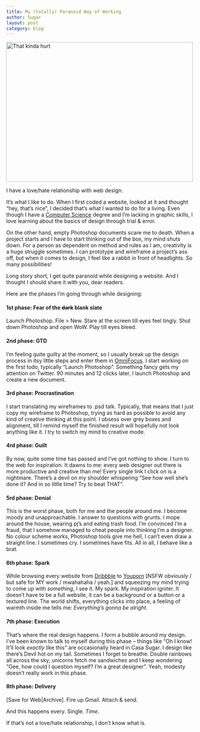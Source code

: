 ```yaml
---
title: My (totally) Paranoid Way of Working
author: Sugar
layout: post
category: blog
---
```

[<img src="http://farm5.static.flickr.com/4020/4465852728_70f61fce92.jpg" width="500" height="375" alt="That kinda hurt" />][1]

I have a love/hate relationship with web design.

It&#8217;s what I like to do. When I first coded a website, looked at it and thought &#8220;hey, that&#8217;s nice&#8221;, I decided that&#8217;s what I wanted to do for a living. Even though I have a [Computer Science][2] degree and I&#8217;m lacking in graphic skills, I love learning about the basics of design through trial &#038; error.

On the other hand, empty Photoshop documents scare me to death. When a project starts and I have to start thinking out of the box, my mind shuts down. For a person as dependent on method and rules as I am, creativity is a huge struggle sometimes. I can prototype and wireframe a project&#8217;s ass off, but when it comes to design, I feel like a rabbit in front of headlights. So many possibilities!

Long story short, I get quite paranoid while designing a website. And I thought I should share it with you, dear readers.

Here are the phases I&#8217;m going through while designing:

#### 1st phase: Fear of the <del>dark</del> blank slate

Launch Photoshop. File > New. Stare at the screen till eyes feel tingly. Shut down Photoshop and open WoW. Play till eyes bleed.

#### 2nd phase: GTD

I&#8217;m feeling quite guilty at the moment, so I usually break up the design process in itsy little steps and enter them in [OmniFocus][3]. I start working on the first todo, typically &#8220;Launch Photoshop&#8221;. Something fancy gets my attention on Twitter. 90 minutes and 12 clicks later, I launch Photoshop and create a new document.

#### 3rd phase: Procrastination

I start translating my wireframes to .psd talk. Typically, that means that I just copy my wireframe to Photoshop, trying as hard as possible to avoid any kind of creative thinking at this point. I obsess over grey boxes and alignment, till I remind myself the finished result will hopefully not look anything like it. I try to switch my mind to creative mode.

#### 4rd phase: Guilt

By now, quite some time has passed and I&#8217;ve got nothing to show. I turn to the web for inspiration. It dawns to me: every web designer out there is more productive and creative than me! Every single link I click on is a nightmare. There&#8217;s a devil on my shoulder whispering &#8220;See how well she&#8217;s done it? And in so little time? Try to beat THAT&#8221;.

#### 5rd phase: Denial

This is the worst phase, both for me and the people around me. I become moody and unapproachable. I answer to questions with grunts. I mope around the house, wearing pj&#8217;s and eating trash food. I&#8217;m convinced I&#8217;m a fraud, that I somehow managed to cheat people into thinking I&#8217;m a designer. No colour scheme works, Photoshop tools give me hell, I can&#8217;t even draw a straight line. I sometimes cry. I sometimes have fits. All in all, I behave like a brat.

#### 6th phase: Spark

While browsing every website from [Dribbble][4] to [Youporn][5] [NSFW obviously / but safe for MY work / mwahahaha / yeah.] and squeezing my mind trying to come up with *something*, I see it. My spark. My inspiration igniter. It doesn&#8217;t have to be a full website, it can be a background or a button or a textured line. The world shifts, everything clicks into place, a feeling of warmth inside me tells me: *Everything&#8217;s gonna be alright*.

#### 7th phase: Execution

That&#8217;s where the real design happens. I form a bubble around my design. I&#8217;ve been known to talk to myself during this phase &#8211; things like &#8220;Oh I know! It&#8217;ll look *exactly* like this&#8221; are occasionally heard in Casa Sugar. I design like there&#8217;s Devil hot on my tail. Sometimes I forget to breathe. Double rainbows all across the sky, unicorns fetch me sandwiches and I keep wondering &#8220;Gee, how could I question myself? I&#8217;m a great designer&#8221;. Yeah, modesty doesn&#8217;t really work in this phase.

#### 8th phase: Delivery

[Save for Web|Archive]. Fire up Gmail. Attach &#038; send.

And this happens every. Single. *Time*.

If that&#8217;s not a love/hate relationship, I don&#8217;t know what is.

 [1]: http://www.flickr.com/photos/sugarenia/4465852728/ "That kinda hurt by Sug@r, on Flickr"
 [2]: http://www.csd.uoc.gr
 [3]: http://www.omnigroup.com/products/omnifocus/
 [4]: http://www.dribbble.com
 [5]: http://www.youporn.com
